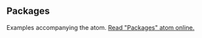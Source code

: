 ## Packages

Examples accompanying the atom.
[Read "Packages" atom online.](https://stepik.org/lesson/104332/step/1)

